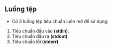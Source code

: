 ## Luồng tệp
* Có 3 luồng tệp tiêu chuẩn luôn mở để sử dụng:

 1. Tiêu chuẩn đầu vào **(stdin)**.
 2. Tiêu chuẩn đầu ra **(stdout)**.
 3. Tiêu chuẩn lỗi **(stderr)**.
